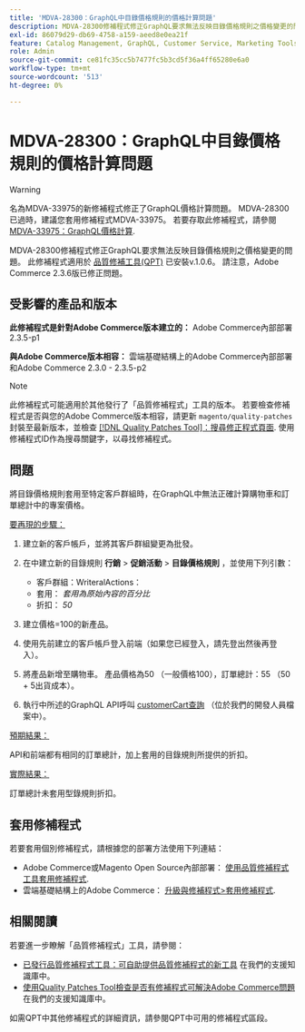 ```yaml
---
title: 'MDVA-28300：GraphQL中目錄價格規則的價格計算問題'
description: MDVA-28300修補程式修正GraphQL要求無法反映目錄價格規則之價格變更的問題。 安裝Quality Patches Tool (QPT) v.1.0.6後，即可使用此修補程式。 請注意，Adobe Commerce 2.3.6版已修正問題。
exl-id: 86079d29-db69-4758-a159-aeed8e0ea21f
feature: Catalog Management, GraphQL, Customer Service, Marketing Tools, Orders, Price Rules
role: Admin
source-git-commit: ce81fc35cc5b7477fc5b3cd5f36a4ff65280e6a0
workflow-type: tm+mt
source-wordcount: '513'
ht-degree: 0%

---
```


# MDVA-28300：GraphQL中目錄價格規則的價格計算問題

>[!WARNING]
>
>名為MDVA-33975的新修補程式修正了GraphQL價格計算問題。 MDVA-28300已過時，建議您套用修補程式MDVA-33975。 若要存取此修補程式，請參閱 [MDVA-33975：GraphQL價格計算](https://experienceleague.adobe.com/docs/commerce-knowledge-base/kb/support-tools/patches/mdva-33975-magento-patch-graphql-price-calculations.html).

MDVA-28300修補程式修正GraphQL要求無法反映目錄價格規則之價格變更的問題。 此修補程式適用於 [品質修補工具(QPT)](/help/announcements/adobe-commerce-announcements/magento-quality-patches-released-new-tool-to-self-serve-quality-patches.md) 已安裝v.1.0.6。 請注意，Adobe Commerce 2.3.6版已修正問題。

## 受影響的產品和版本

**此修補程式是針對Adobe Commerce版本建立的：** Adobe Commerce內部部署2.3.5-p1

**與Adobe Commerce版本相容：** 雲端基礎結構上的Adobe Commerce內部部署和Adobe Commerce 2.3.0 - 2.3.5-p2

>[!NOTE]
>
>此修補程式可能適用於其他發行了「品質修補程式」工具的版本。 若要檢查修補程式是否與您的Adobe Commerce版本相容，請更新 `magento/quality-patches` 封裝至最新版本，並檢查 [[!DNL Quality Patches Tool]：搜尋修正程式頁面](https://devdocs.magento.com/quality-patches/tool.html#patch-grid). 使用修補程式ID作為搜尋關鍵字，以尋找修補程式。

## 問題

將目錄價格規則套用至特定客戶群組時，在GraphQL中無法正確計算購物車和訂單總計中的專案價格。

<u>要再現的步驟：</u>

1. 建立新的客戶帳戶，並將其客戶群組變更為批發。
1. 在中建立新的目錄規則 **行銷** > **促銷活動** > **目錄價格規則** ，並使用下列引數：
   * 客戶群組：WriteralActions：
   * 套用： *套用為原始內容的百分比*
   * 折扣： *50*


1. 建立價格=100的新產品。
1. 使用先前建立的客戶帳戶登入前端（如果您已經登入，請先登出然後再登入）。
1. 將產品新增至購物車。 產品價格為50 （一般價格100），訂單總計：55 （50 + 5出貨成本）。
1. 執行中所述的GraphQL API呼叫 [customerCart查詢](https://devdocs.magento.com/guides/v2.3/graphql/queries/customer-cart.html) （位於我們的開發人員檔案中）。

<u>預期結果：</u>

API和前端都有相同的訂單總計，加上套用的目錄規則所提供的折扣。

<u>實際結果：</u>

訂單總計未套用型錄規則折扣。

## 套用修補程式

若要套用個別修補程式，請根據您的部署方法使用下列連結：

* Adobe Commerce或Magento Open Source內部部署： [使用品質修補程式工具套用修補程式](https://devdocs.magento.com/guides/v2.4/comp-mgr/patching/mqp.html).
* 雲端基礎結構上的Adobe Commerce： [升級與修補程式>套用修補程式](https://devdocs.magento.com/cloud/project/project-patch.html).

## 相關閱讀

若要進一步瞭解「品質修補程式」工具，請參閱：

* [已發行品質修補程式工具：可自助提供品質修補程式的新工具](/help/announcements/adobe-commerce-announcements/magento-quality-patches-released-new-tool-to-self-serve-quality-patches.md) 在我們的支援知識庫中。
* [使用Quality Patches Tool檢查是否有修補程式可解決Adobe Commerce問題](/help/support-tools/patches-available-in-qpt-tool/check-patch-for-magento-issue-with-magento-quality-patches.md) 在我們的支援知識庫中。

如需QPT中其他修補程式的詳細資訊，請參閱QPT中可用的修補程式區段。

